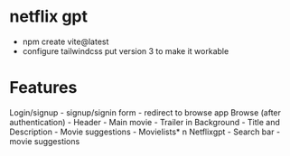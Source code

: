 # netflix gpt

- npm create vite@latest
- configure tailwindcss put version 3 to    make it workable


# Features

  Login/signup
    - signup/signin form
    - redirect to browse app
  Browse (after authentication)
    - Header
    - Main movie
      - Trailer in Background
      - Title and Description
      - Movie suggestions
        - Movielists* n
   Netflixgpt
    - Search bar
    - movie suggestions     


